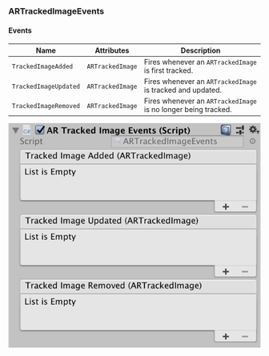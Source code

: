 ### ARTrackedImageEvents

#### Events

| Name | Attributes | Description |
| ---- | ---------- | ----------- |
| `TrackedImageAdded` | `ARTrackedImage` | Fires whenever an `ARTrackedImage` is first tracked. |
| `TrackedImageUpdated` | `ARTrackedImage` | Fires whenever an `ARTrackedImage` is tracked and updated. |
| `TrackedImageRemoved` | `ARTrackedImage` | Fires whenever an `ARTrackedImage` is no longer being tracked. |

![](../Screenshots/ARTrackedImageEvents.png)
